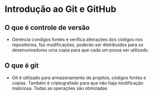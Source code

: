 
# Introdução ao Git e GitHub

## O que é controle de versão  

* Gerencia condigos fontes e verifica alterações dos códigos
nos repositorios, faz modificações, poderão ser distribuidos para os desenvolvedores uma copia para que cada um possa ser utilizado.

## O que é git

* Git é utilizado para armazenamento de projetos, códigos fontes e copias. Também é criptografado para  que não haja modificação  maliciosa. Todas as operações são otimizadas







